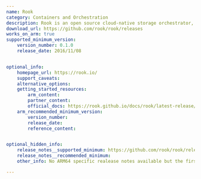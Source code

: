 ```yaml
---
name: Rook
category: Containers and Orchestration
description: Rook is an open source cloud-native storage orchestrator, providing the platform and framework.
download_url: https://github.com/rook/rook/releases
works_on_arm: true
supported_minimum_version:
    version_number: 0.1.0
    release_date: 2016/11/08


optional_info:
    homepage_url: https://rook.io/
    support_caveats:
    alternative_options:
    getting_started_resources:
        arm_content:
        partner_content: 
        official_docs: https://rook.github.io/docs/rook/latest-release/Getting-Started/quickstart/
    arm_recommended_minimum_version:
        version_number:
        release_date:
        reference_content:


optional_hidden_info:
    release_notes__supported_minimum: https://github.com/rook/rook/releases/tag/v0.1.0
    release_notes__recommended_minimum:
    other_info: No ARM64 specific realease notes available but the first binary for ARM64 was released from v0.1.0.

---
```

